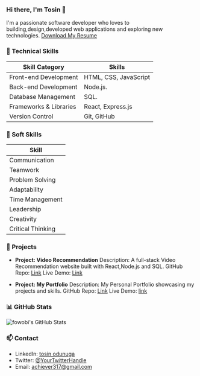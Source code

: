 
### Hi there, I'm Tosin 👋

I'm a passionate software developer who loves to building,design,developed web applications and exploring new technologies.
[Download My Resume](https://drive.google.com/file/d/16MuMW2-Ay_vOFjcsyoIlttY4_J5tcSmp/view?usp=sharing)


### 💼 Technical Skills

| Skill Category                     | Skills                              |
|------------------------------------|-------------------------------------|
| Front-end Development              | HTML, CSS, JavaScript               |
| Back-end Development               | Node.js.                            |
| Database Management                | SQL.                                 |
| Frameworks & Libraries             | React, Express.js                   |
| Version Control                    | Git, GitHub                         |




### 🤝 Soft Skills

| Skill                               |
|-------------------------------------|
| Communication                       |
| Teamwork                            |
| Problem Solving                     |
| Adaptability                        |
| Time Management                     |
| Leadership                          |
| Creativity                          |
| Critical Thinking                   |


### 🚀 Projects

- **Project: Video Recommendation**
  Description: A full-stack Video Recommendation website built with React,Node.js and SQL.
  GitHub Repo: [Link](https://github.com/fowobi/Full-Stack-Project-Assessment/tree/level-300)
  Live Demo: [Link](https://full-stack-db-react-video-app.netlify.app/)

- **Project: My Portfolio**
  Description: My Personal Portfolio showcasing my projects and skills.
  GitHub Repo: [Link](https://github.com/fowobi/Portfolio-01)
  Live Demo: [link](https://myportfolio-tosin-01.netlify.app/)

### 📊 GitHub Stats

![fowobi's GitHub Stats](https://github-readme-stats.vercel.app/api?username=fowobi&show_icons=true&theme=dark)

### 📫 Contact
- LinkedIn: [tosin odunuga](https://linkedin.com/in/tosin-odunuga)
- Twitter: [@YourTwitterHandle](https://twitter.com/fowobi21)
- Email: achiever317@gmail.com

